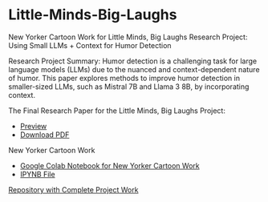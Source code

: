 # Little-Minds-Big-Laughs
New Yorker Cartoon Work for Little Minds, Big Laughs Research Project: Using Small LLMs + Context for Humor Detection

Research Project Summary:
Humor detection is a challenging task for large language models (LLMs) due to the nuanced and context-dependent nature of humor. This paper explores methods to improve humor detection in smaller-sized LLMs, such as Mistral 7B and Llama 3 8B, by incorporating context.


The Final Research Paper for the Little Minds, Big Laughs Project:
- [Preview](finalreport.png)
- [Download PDF](finalreport.pdf)

New Yorker Cartoon Work
- [Google Colab Notebook for New Yorker Cartoon Work](https://colab.research.google.com/drive/175xVgdjVGI1CdpzuPp3mp9GJNWhQ2tWM?usp=sharing)
- [IPYNB File](New_Yorker_Cartoon_Context.ipynb)


[Repository with Complete Project Work](https://github.com/adc257/info4940-sitcom)

